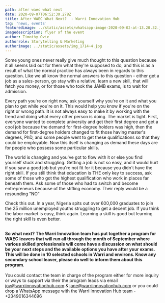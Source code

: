 ```yaml
---
path: after waec what next
date: 2020-09-07T06:52:30.278Z
title: After WAEC What Next?  - Warri Innovation Hub
tag: 'news, events'
featuredimage: ../static/assets/whatsapp-image-2020-09-02-at-13.20.32.jpeg
imagedescription: flyer of the event
author: Timothy Ovie
authorrole: Storytelling & Marketing
authorimage: ../static/assets/img_1714~4.jpg
---
```

<!--StartFragment-->

Some young ones never really give much thought to this question because it all seems laid out for them what they're supposed to do, and this is as a result of what the normal practice has always been in regards to this question. Like we all know the normal answers to this question - either get a job as a sales-person, go stay with a relative, learn a new skill, that will fetch you money, or for those who took the JAMB exams, is to wait for admission.



Every path you're on right now, ask yourself why you're on it and what you plan to get while you're on it. This would help you know if you're on the right or wrong path. It is not always easy to make it by working with the trend and doing what every other person is doing. The market is tight. First, everyone wanted to complete university and get their first degree and get a cool job because the demand for first-degree holders was high, then the demand for first-degree holders changed to fit those having master's degrees, PhD, and some people went to get these qualifications so that they could be employable. Now this itself is changing as demand these days are for people who possess some particular skills.



The world is changing and you've got to flow with it or else you find yourself stuck and struggling. Getting a job is not so easy, and it would hurt if you saw a good job but you're not fit for it because you didn't have the right skill. If you still think that education is THE only key to success, ask some of those who got the highest qualification who work in places far beneath them. Ask some of those who had to switch and become entrepreneurs because of the stifling economy. Their reply would be a resounding "NO"



Check this out. In a year, Nigeria spits out over 600,000 graduates to join the 25 million unemployed youths struggling to get a decent job. If you think the labor market is easy, think again. Learning a skill is good but learning the right skill is even better.

**\
So what next? The Warri Innovation team has put together a program for WAEC leavers that will run all through the month of September where various skilled professionals will come have a discussion on what should be your next steps and the available options you have after your exams. This will be done in 10 selected schools in Warri and environs. Know any secondary school leaver, please do well to inform them about this program.**\
\
You could contact the team in charge of the program either for more inquiry or ways to support via their the program leads via email joy@warriinnovationhub.com & jane@warriinnovationhub.com or you could drop a WhatsApp message with the Warri Innovation Hub team - +2349016344696

<!--EndFragment-->
